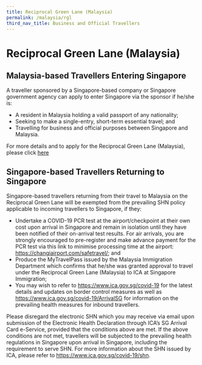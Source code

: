 ```yaml
---
title: Reciprocal Green Lane (Malaysia)
permalink: /malaysia/rgl
third_nav_title: Business and Official Travellers
---
```


# Reciprocal Green Lane (Malaysia)

## Malaysia-based Travellers Entering Singapore
A traveller sponsored by a Singapore-based company or Singapore government agency can apply to enter Singapore via the sponsor if he/she is: 

- A resident in Malaysia holding a valid passport of any nationality;
- Seeking to make a single-entry, short-term essential travel; and
- Travelling for business and official purposes between Singapore and Malaysia.

For more details and to apply for the Reciprocal Green Lane (Malaysia), please click [here](/rgl/requirements-and-process)

## Singapore-based Travellers Returning to Singapore

Singapore-based travellers returning from their travel to Malaysia on the Reciprocal Green Lane will be exempted from the prevailing SHN policy applicable to incoming travellers to Singapore, if they:

- Undertake a COVID-19 PCR test at the airport/checkpoint at their own cost upon arrival in Singapore and remain in isolation until they have been notified of their on-arrival test results. For air arrivals, you are strongly encouraged to pre-register and make advance payment for the PCR test via this link to minimise processing time at the airport: <https://changiairport.com/safetravel/>; and
- Produce the MyTravelPass issued by the Malaysia Immigration Department which confirms that he/she was granted approval to travel under the Reciprocal Green Lane (Malaysia) to ICA at Singapore Immigration;
- You may wish to refer to <https://www.ica.gov.sg/covid-19> for the latest details and updates on border control measures as well as <https://www.ica.gov.sg/covid-19/ArrivalSG> for information on the prevailing health measures for inbound travellers.

Please disregard the electronic SHN which you may receive via email upon submission of the Electronic Health Declaration through ICA’s SG Arrival Card e-Service, provided that the conditions above are met. If the above conditions are not met, travellers will be subjected to the prevailing health regulations in Singapore upon arrival in Singapore, including the requirement to serve SHN. For more information about the SHN issued by ICA, please refer to <https://www.ica.gov.sg/covid-19/shn>.
